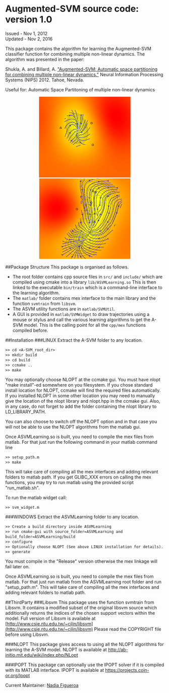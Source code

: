 Augmented-SVM source code: version 1.0 
=======================
Issued - Nov 1, 2012   
Updated - Nov 2, 2016

This package contains the algorithm for learning the Augmented-SVM 
classifier function for combining multiple non-linear dynamics. 
The algorithm was presented in the paper:

Shukla, A. and Billard, A. ["Augmented-SVM: Automatic space partitioning 
for combining multiple non-linear dynamics."](https://papers.nips.cc/paper/4654-augmented-svm-automatic-space-partitioning-for-combining-multiple-non-linear-dynamics.pdf) Neural Information 
Processing Systems (NIPS) 2012. Tahoe, Nevada.

Useful for: Automatic Space Partitoning of multiple non-linear dynamics
<p align="center">
<img src="https://github.com/epfl-lasa/A-SVM/blob/master/img/class_1.png" width="290"><img src="https://github.com/epfl-lasa/A-SVM/blob/master/img/class_2.png" width="290">
</p>

##Package Structure
This package is organised as follows. 
- The root folder contains cpp source  files in ```src/``` and ```include/``` which are compiled using cmake into a library
``lib/ASVMLearning.so`` This is then linked to the executable ```bin/train``` which
is a command-line interface to the learning algorithm. 
- The ```matlab/``` folder contains mex interface to the main library and the function ```svmtrain``` from ```libsvm```.
- The ASVM utility functions are in ```matlab/SVMUtil```.
- A GUI is provided in ```matlab/SVMWidget``` to draw trajectories using a mouse or stylus and call the various learning algorithms to get the A-SVM model. This is the calling
point for all the ```cpp/mex``` functions compiled before. 


##Installation
###LINUX
Extract the A-SVM folder to any location.
```
>> cd <A-SVM_root_dir>
>> mkdir build
>> cd build
>> ccmake ..
>> make
```

You may optionally choose NLOPT at the ccmake gui. You must have nlopt "make install"-ed
somewhere on you filesystem. If you chose standard install location for NLOPT, ccmake 
will find the required files automatically. If you installed NLOPT in some other location
you may need to manually give the location of the nlopt library and nlopt.hpp in the ccmake 
gui. Also, in any case, do not forget to add the folder containing the nlopt library to 
LD_LIBRARY_PATH.

You can also choose to switch off the NLOPT option and in that case you will not be able to
use the NLOPT algorithms from the matlab gui.

Once ASVMLearning.so is built, you need to compile the mex files from matlab. For that just run
the following command in your matlab command line
```
>> setup_path.m 
>> make 
```
This will take care of compiling all the mex interfaces and adding relevant folders to matlab path. If you get GLIBC_XXX errors on calling the mex functions, you may try to run matlab using the provided script "run_matlab.sh".

To run the matlab widget call:
```
>> svm_widget.m 
```

###WINDOWS
Extract the ASVMLearning folder to any location.
```
>> Create a build directory inside ASVMLearning
>> run cmake-gui with source_folder=ASVMLearning and build_folder=ASVMLearning/build
>> configure
>> Optionally choose NLOPT (See above LINUX installation for details).
>> generate
```
You must compile in the "Release" version otherwise the mex linkage will fail later on.

Once ASVMLearning.so is built, you need to compile the mex files from matlab. For that just run
matlab from the ASVMLearning root folder and run "setup_path.m". This will take care of compiling
all the mex interfaces and adding relevant folders to matlab path.


##ThirdParty
###Libsvm
This package uses the function svmtrain from Libsvm. It contains a modified
subset of the original libsvm source which additionally returns the indices 
of the chosen support vectors within the model. Full version of Libsvm is 
available at 
[http://www.csie.ntu.edu.tw/~cjlin/libsvm](http://www.csie.ntu.edu.tw/~cjlin/libsvm)
Please read the COPYRIGHT file before using Libsvm.

###NLOPT
This package gives access to using all the NLOPT algorithms for learning the
A-SVM model. NLOPT is available at
http://ab-initio.mit.edu/wiki/index.php/NLopt

###IPOPT
This package can optionally use the IPOPT solver if it is compiled with its
MATLAB interface. IPOPT is available at
https://projects.coin-or.org/Ipopt


Current Maintainer: [Nadia Figueroa](http://lasa.epfl.ch/people/member.php?SCIPER=238387)


